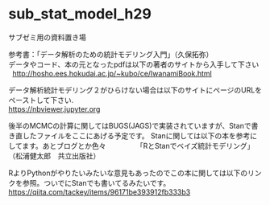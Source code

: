 # sub_stat_model_h29

サブゼミ用の資料置き場

参考書：「データ解析のための統計モデリング入門」（久保拓弥）  
データやコード、本の元となったpdfは以下の著者のサイトから入手して下さい   
http://hosho.ees.hokudai.ac.jp/~kubo/ce/IwanamiBook.html

データ解析統計モデリング２がひらけない場合は以下のサイトにページのURLをペーストして下さい.  
https://nbviewer.jupyter.org

後半のMCMCの計算に関してはBUGS(JAGS)で実装されていますが、Stanで書き直したファイルをここにあげる予定です。
Stanに関しては以下の本を参考にしてます。あとブログとか色々　　　　
「RとStanでベイズ統計モデリング」（松浦健太郎　共立出版社）

RよりPythonがやりたいみたいな意見もあったのでこの本に関しては以下のリンクを参照。ついでにStanでも書いてるみたいです。　　
https://qiita.com/tackey/items/96171be393912fb333b3

